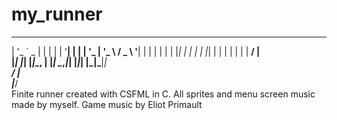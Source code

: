 # my_runner
  _ __ ___  _   _     _ __ _   _ _ __  _ __   ___ _ __ 
 | '_ ` _ \| | | |   | '__| | | | '_ \| '_ \ / _ \ '__|
 | | | | | | |_| |   | |  | |_| | | | | | | |  __/ |   
 |_| |_| |_|\__, |   |_|   \__,_|_| |_|_| |_|\___|_|   
             __/ |                                     
            |___/                                
Finite runner created with CSFML in C.
All sprites and menu screen music made by myself. Game music by Eliot Primault
